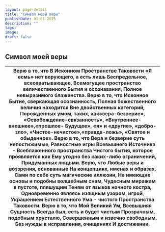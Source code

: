 ```yaml
---
layout: page-detail
title: "Символ моей веры"
publishDate: 01-01-2025
description: ""
tags:
image:
draft: false
---
```


## Символ моей веры
| Верю в то, что  В Исконном Пространстве Таковости  «Я есмь» нет верующего, а есть лишь  Беспредельное, всеохватывающее,  Всемогущее пространство величественного  Бытия и осознавания, Полное невыразимого блаженства.  Верю в то, что  Исконное Бытие, сверкающая осознанность,  Полная божественного величия находится  Вне двойственных категорий,  Порожденных умом, таких, как«вера-безверие»,  «Освобождение-связанность»,  «Внутреннее-внешнее»,«прошлое- Будущее», «я» и «другие», «добро-зло»,  «Чистое-нечистое»,«правда-ложь»,  «Святое и обыденное».  Верю в то, что  Вера и безверие суть непостижимые,  Равностные игры Всевышнего Источника -  Всеблаженного пространства  Чистого бытия, которое проявляется как  Ему угодно без каких-либо ограничений,  Придуманных людьми.  Верю, что  Любые веры и воззрения, основанные  На концепциях, именах и образах,  Сами по себе суть магические иллюзии,  Не имеющие основы и подобны волшебным снам,  Чудесным миражам в пустоте, пляшущим  Теням от языков ночного костра,  Одновременно являясь изящным узором, игрой,  Украшением Естественного Ума - чистого  Пространства Таковости.  Верю в то, что  Мой Великий Ум, Всевышняя Сущность  Всегда был, есть и будет чистым  Прозрачным, подобным хрусталю,  Совершенным и извечно свободным,  Без нужды в исправления, очищениях  И достижении. |
| ----------------------------------------------------------------------------------------------------------------------------------------------------------------------------------------------------------------------------------------------------------------------------------------------------------------------------------------------------------------------------------------------------------------------------------------------------------------------------------------------------------------------------------------------------------------------------------------------------------------------------------------------------------------------------------------------------------------------------------------------------------------------------------------------------------------------------------------------------------------------------------------------------------------------------------------------------------------------------------------------------------------------------------------------------------------------------------------------------------------------------------------------------------------------------------------------------------------------------------------------------------------------------------------------------------------------------------------------------------------- |
  
  
